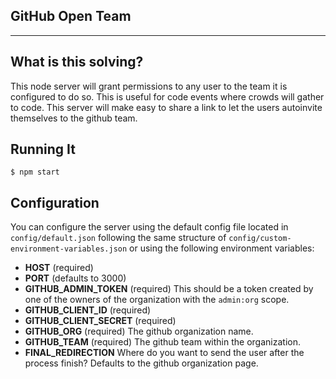 GitHub Open Team
---

---

What is this solving?
------

This node server will grant permissions to any user to the team it is configured to do so. This is useful for code events where crowds will gather to code. This server will make easy to share a link to let the users autoinvite themselves to the github team.


Running It
------
```
$ npm start
```

Configuration
------

You can configure the server using the default config file located in `config/default.json` following the same structure of `config/custom-environment-variables.json` or using the following environment variables:

- **HOST** (required)
- **PORT** (defaults to 3000)
- **GITHUB_ADMIN_TOKEN** (required) This should be a token created by one of the owners of the organization with the `admin:org` scope.
- **GITHUB_CLIENT_ID** (required)
- **GITHUB_CLIENT_SECRET** (required)
- **GITHUB_ORG** (required) The github organization name.
- **GITHUB_TEAM** (required) The github team within the organization.
- **FINAL_REDIRECTION** Where do you want to send the user after the process finish? Defaults to the github organization page.
